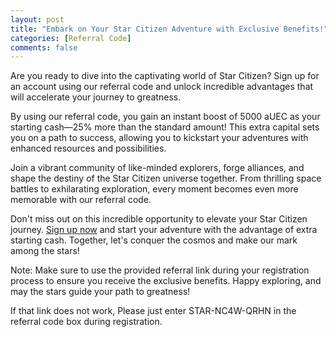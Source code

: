 ```yaml
---
layout: post
title: "Embark on Your Star Citizen Adventure with Exclusive Benefits!"
categories: [Referral Code]
comments: false
---
```


Are you ready to dive into the captivating world of Star Citizen? Sign up for an account using our referral code and unlock incredible advantages that will accelerate your journey to greatness.

By using our referral code, you gain an instant boost of 5000 aUEC as your starting cash—25% more than the standard amount! This extra capital sets you on a path to success, allowing you to kickstart your adventures with enhanced resources and possibilities.

Join a vibrant community of like-minded explorers, forge alliances, and shape the destiny of the Star Citizen universe together. From thrilling space battles to exhilarating exploration, every moment becomes even more memorable with our referral code.

Don't miss out on this incredible opportunity to elevate your Star Citizen journey. [Sign up now](https://robertsspaceindustries.com/enlist?referral=STAR-NC4W-QRHN) and start your adventure with the advantage of extra starting cash. Together, let's conquer the cosmos and make our mark among the stars!

Note: Make sure to use the provided referral link during your registration process to ensure you receive the exclusive benefits. Happy exploring, and may the stars guide your path to greatness! 

If that link does not work, Please just enter STAR-NC4W-QRHN in the referral code box during registration.
